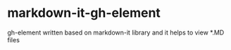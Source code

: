 # markdown-it-gh-element
gh-element written based on markdown-it library and it helps to view *.MD  files  
